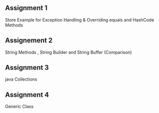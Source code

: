 ## Assignment 1
  Store Example for Exception Handling & Overriding equals and HashCode Methods

## Assignement 2
  String Methods , String Builder and String Buffer (Comparison)

## Assignment 3
  java Collections

## Assignment 4
  Generic Class
